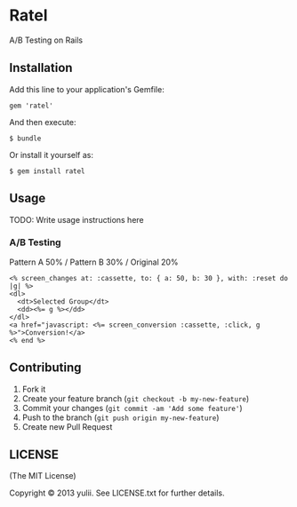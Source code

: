 # Ratel

A/B Testing on Rails

## Installation

Add this line to your application's Gemfile:

    gem 'ratel'

And then execute:

    $ bundle

Or install it yourself as:

    $ gem install ratel

## Usage

TODO: Write usage instructions here

### A/B Testing
Pattern A 50% / Pattern B 30% / Original 20%

    <% screen_changes at: :cassette, to: { a: 50, b: 30 }, with: :reset do |g| %>
    <dl>
      <dt>Selected Group</dt>
      <dd><%= g %></dd>
    </dl>
    <a href="javascript: <%= screen_conversion :cassette, :click, g %>">Conversion!</a>
    <% end %>

## Contributing

1. Fork it
2. Create your feature branch (`git checkout -b my-new-feature`)
3. Commit your changes (`git commit -am 'Add some feature'`)
4. Push to the branch (`git push origin my-new-feature`)
5. Create new Pull Request

## LICENSE
(The MIT License)

Copyright © 2013 yulii. See LICENSE.txt for further details.
